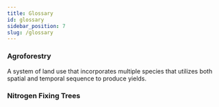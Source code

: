 ```yaml
---
title: Glossary
id: glossary
sidebar_position: 7
slug: /glossary
---
```


### Agroforestry ###
A system of land use that incorporates multiple species that utilizes both spatial and temporal sequence to produce yields.

### Nitrogen Fixing Trees ###
